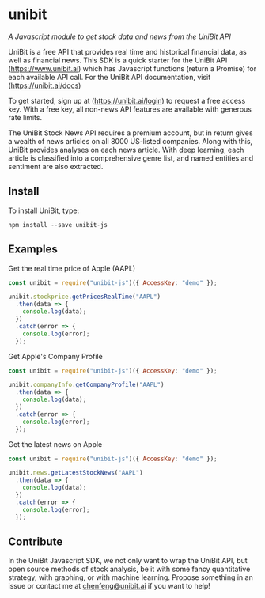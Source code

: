 # unibit

*A Javascript module to get stock data and news from the UniBit API*

UniBit is a free API that provides real time and historical financial data, as well as financial news. This SDK is a quick starter for the UniBit API (https://www.unibit.ai) which has Javascript functions (return a Promise) for each available API call. For the UniBit API documentation, visit (https://unibit.ai/docs)

To get started, sign up at (https://unibit.ai/login) to request a free access key. With a free key, all non-news API features are available with generous rate limits.

The UniBit Stock News API requires a premium account, but in return gives a wealth of news articles on all 8000 US-listed companies. Along with this, UniBit provides analyses on each news article. With deep learning, each article is classified into a comprehensive genre list, and named entities and sentiment are also extracted. 

## Install
To install UniBit, type:
```shell
npm install --save unibit-js
```

## Examples

Get the real time price of Apple (AAPL)

```javascript
const unibit = require("unibit-js")({ AccessKey: "demo" });

unibit.stockprice.getPricesRealTime("AAPL")
  .then(data => {
    console.log(data);
  })
  .catch(error => {
    console.log(error);
  });
```

Get Apple's Company Profile

```javascript
const unibit = require("unibit-js")({ AccessKey: "demo" });

unibit.companyInfo.getCompanyProfile("AAPL")
  .then(data => {
    console.log(data);
  })
  .catch(error => {
    console.log(error);
  });
```

Get the latest news on Apple

```javascript
const unibit = require("unibit-js")({ AccessKey: "demo" });

unibit.news.getLatestStockNews("AAPL")
  .then(data => {
    console.log(data);
  })
  .catch(error => {
    console.log(error);
  });
```
## Contribute

In the UniBit Javascript SDK, we not only want to wrap the UniBit API, but open source methods of stock analysis, be it with some fancy quantitative strategy, with graphing, or with machine learning. Propose something in an issue or contact me at chenfeng@unibit.ai if you want to help!
